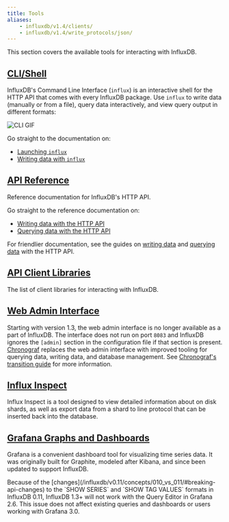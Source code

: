 ```yaml
---
title: Tools
aliases:
    - influxdb/v1.4/clients/
    - influxdb/v1.4/write_protocols/json/
---
```


This section covers the available tools for interacting with InfluxDB.

## [CLI/Shell](/influxdb/v1.4/tools/shell/)

InfluxDB's Command Line Interface (`influx`) is an interactive shell for the
HTTP API that comes with every InfluxDB package.
Use `influx` to write data (manually or from a file), query data interactively,
and view query output in different formats:

![CLI GIF](/img/influxdb/cli-1.0-beta.gif)

Go straight to the documentation on:

* [Launching `influx`](/influxdb/v1.4/tools/shell/#launch-influx)
* [Writing data with `influx`](/influxdb/v1.4/tools/shell/#write-data-to-influxdb-with-insert)

## [API Reference](/influxdb/v1.4/tools/api/)

Reference documentation for InfluxDB's HTTP API.

Go straight to the reference documentation on:

* [Writing data with the HTTP API](/influxdb/v1.4/tools/api/#write)
* [Querying data with the HTTP API](/influxdb/v1.4/tools/api/#query)

For friendlier documentation, see the guides on
[writing data](/influxdb/v1.4/guides/writing_data/) and
[querying data](/influxdb/v1.4/guides/querying_data/) with the HTTP API.

## [API Client Libraries](/influxdb/v1.4/tools/api_client_libraries/)

The list of client libraries for interacting with InfluxDB.

## [Web Admin Interface](/influxdb/v1.4/tools/web_admin/)

Starting with version 1.3, the web admin interface is no longer available as a part of InfluxDB.
The interface does not run on port `8083` and InfluxDB ignores the `[admin]` section in the configuration file if that section is present.
[Chronograf](/chronograf/latest/) replaces the web admin interface with improved tooling for querying data, writing data, and database management.
See [Chronograf's transition guide](/chronograf/latest/guides/transition-web-admin-interface/) for more information.

## [Influx Inspect](/influxdb/v1.4/tools/influx_inspect/)

Influx Inspect is a tool designed to view detailed information about on disk shards, as well as export data from a shard to line protocol that can be inserted back into the database.

## [Grafana Graphs and Dashboards](http://docs.grafana.org/datasources/influxdb/)

Grafana is a convenient dashboard tool for visualizing time series data.
It was originally built for Graphite, modeled after Kibana, and since been updated to support InfluxDB.

<dt> Because of the [changes](/influxdb/v0.11/concepts/010_vs_011/#breaking-api-changes) to the `SHOW SERIES` and `SHOW TAG VALUES` formats in InfluxDB 0.11, InfluxDB 1.3+ will not work with the Query Editor in Grafana 2.6.
This issue does not affect existing queries and dashboards or users working with Grafana 3.0. </dt>
